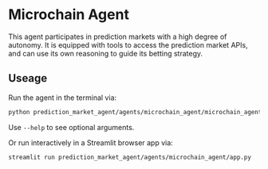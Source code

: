 # Microchain Agent

This agent participates in prediction markets with a high degree of autonomy. It is equipped with tools to access the prediction market APIs, and can use its own reasoning to guide its betting strategy.

## Useage

Run the agent in the terminal via:

```bash
python prediction_market_agent/agents/microchain_agent/microchain_agent.py
```

Use `--help` to see optional arguments.

Or run interactively in a Streamlit browser app via:

```bash
streamlit run prediction_market_agent/agents/microchain_agent/app.py
```
